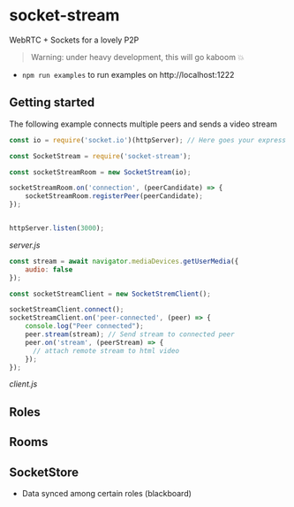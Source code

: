 # socket-stream
WebRTC + Sockets for a lovely P2P

> Warning: under heavy development, this will go kaboom 💥


* `npm run examples` to run examples on http://localhost:1222

## Getting started

The following example connects multiple peers and sends a video stream

```js
const io = require('socket.io')(httpServer); // Here goes your express or http server

const SocketStream = require('socket-stream');

const socketStreamRoom = new SocketStream(io);

socketStreamRoom.on('connection', (peerCandidate) => {
    socketStreamRoom.registerPeer(peerCandidate);
});


httpServer.listen(3000);
```
_server.js_


```js
const stream = await navigator.mediaDevices.getUserMedia({
    audio: false
});

const socketStreamClient = new SocketStremClient();

socketStreamClient.connect();
socketStreamClient.on('peer-connected', (peer) => {
    console.log("Peer connected");
    peer.stream(stream); // Send stream to connected peer
    peer.on('stream', (peerStream) => {
      // attach remote stream to html video
    });
});
```
_client.js_

## Roles


## Rooms


## SocketStore <to do>
* Data synced among certain roles (blackboard)
